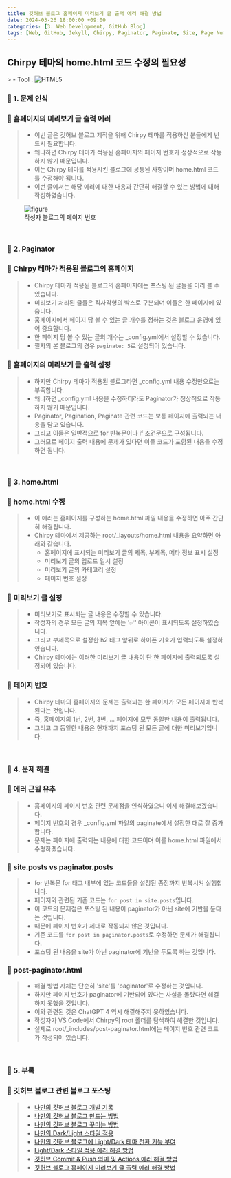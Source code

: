 ```yaml
---
title: 깃허브 블로그 홈페이지 미리보기 글 출력 에러 해결 방법
date: 2024-03-26 18:00:00 +09:00
categories: [3. Web Development, GitHub Blog]
tags: [Web, GitHub, Jekyll, Chirpy, Paginator, Paginate, Site, Page Number, paginator.posts, site.posts]
---
```


<!-- 2024-03-26 글 작성 시작; 2024-03-28 페이지 호출 완료 -->
<h2>Chirpy 테마의 home.html 코드 수정의 필요성</h2>
> - Tool :  
<img alt="HTML5" src="https://img.shields.io/badge/-HTML5-E34F26?style=flat-square&logo=html5&logoColor=white" />

<br>

### 🔔 1. 문제 인식
### 📌 홈페이지의 미리보기 글 출력 에러
> - 이번 글은 깃허브 블로그 제작을 위해 Chirpy 테마를 적용하신 분들에게 반드시 필요합니다.
> - 왜냐하면 Chirpy 테마가 적용된 홈페이지의 페이지 번호가 정상적으로 작동하지 않기 때문입니다.
> - 이는 Chirpy 테마를 적용시킨 블로그에 공통된 사항이며 home.html 코드를 수정해야 됩니다.
> - 이번 글에서는 해당 에러에 대한 내용과 간단히 해결할 수 있는 방법에 대해 작성하였습니다.

<figure>
    <img src="https://github.com/Kim-src/Images/assets/150884526/372a66be-5292-4ce5-b2c8-47a5d7af3abf" alt="figure">
    <figcaption>작성자 블로그의 페이지 번호</figcaption>
</figure>

<br>

### 🔔 2. Paginator
### 📌 Chirpy 테마가 적용된 블로그의 홈페이지
> - Chirpy 테마가 적용된 블로그의 홈페이지에는 포스팅 된 글들을 미리 볼 수 있습니다.
> - 미리보기 처리된 글들은 직사각형의 박스로 구분되며 이들은 한 페이지에 있습니다.
> - 홈페이지에서 페이지 당 볼 수 있는 글 개수를 정하는 것은 블로그 운영에 있어 중요합니다.
> - 한 페이지 당 볼 수 있는 글의 개수는 _config.yml에서 설정할 수 있습니다.
> - 필자의 본 블로그의 경우 ```paginate: 5```로 설정되어 있습니다.

### 📌 홈페이지의 미리보기 글 출력 설정
> - 하지만 Chirpy 테마가 적용된 블로그라면 _config.yml 내용 수정만으로는 부족합니다.
> - 왜냐하면 _config.yml 내용을 수정하더라도 Paginator가 정상적으로 작동하지 않기 때문입니다.
> - Paginator, Pagination, Paginate 관련 코드는 보통 페이지에 출력되는 내용을 담고 있습니다.
> - 그리고 이들은 일반적으로 for 반복문이나 if 조건문으로 구성됩니다.
> - 그러므로 페이지 출력 내용에 문제가 있다면 이들 코드가 포함된 내용을 수정하면 됩니다.

<br>

### 🔔 3. home.html
### 📌 home.html 수정
> - 이 에러는 홈페이지를 구성하는 home.html 파일 내용을 수정하면 아주 간단히 해결됩니다.
> - Chirpy 테마에서 제공하는 root/_layouts/home.html 내용을 요약하면 아래와 같습니다.
>    - 홈페이지에 표시되는 미리보기 글의 제목, 부제목, 메타 정보 표시 설정
>    - 미리보기 글의 업로드 일시 설정
>    - 미리보기 글의 카테고리 설정
>    - 페이지 번호 설정

### 📌 미리보기 글 설정
> - 미리보기로 표시되는 글 내용은 수정할 수 있습니다.
> - 작성자의 경우 모든 글의 제목 앞에는 '✅' 아이콘이 표시되도록 설정하였습니다.
> - 그리고 부제목으로 설정한 h2 태그 앞뒤로 하이픈 기호가 입력되도록 설정하였습니다.
> - Chirpy 테마에는 이러한 미리보기 글 내용이 단 한 페이지에 출력되도록 설정되어 있습니다.

### 📌 페이지 번호
> - Chirpy 테마의 홈페이지의 문제는 출력되는 한 페이지가 모든 페이지에 반복된다는 것입니다.
> - 즉, 홈페이지의 1번, 2번, 3번, ... 페이지에 모두 동일한 내용이 출력됩니다.
> - 그리고 그 동일한 내용은 현재까지 포스팅 된 모든 글에 대한 미리보기입니다.

<br>

### 🔔 4. 문제 해결
### 📌 에러 근원 유추
> - 홈페이지의 페이지 번호 관련 문제점을 인식하였으니 이제 해결해보겠습니다.
> - 페이지 번호의 경우 _config.yml 파일의 paginate에서 설정한 대로 잘 증가합니다.
> - 문제는 페이지에 출력되는 내용에 대한 코드이며 이를 home.html 파일에서 수정하겠습니다.

### 📌 site.posts vs paginator.posts
> - for 반복문 for 태그 내부에 있는 코드들을 설정된 종점까지 반복시켜 실행합니다.
> - 페이지와 관련된 기존 코드는 ```for post in site.posts```입니다.
> - 이 코드의 문제점은 포스팅 된 내용이 paginator가 아닌 site에 기반을 둔다는 것입니다.
> - 때문에 페이지 번호가 제대로 작동되지 않은 것입니다.
> - 기존 코드를 ```for post in paginator.posts```로 수정하면 문제가 해결됩니다.
> - 포스팅 된 내용을 site가 아닌 paginator에 기반을 두도록 하는 것입니다.

### 📌 post-paginator.html
> - 해결 방법 자체는 단순히 'site'를 'paginator'로 수정하는 것입니다.
> - 하지만 페이지 번호가 paginator에 기반되어 있다는 사실을 몰랐다면 해결하지 못했을 것입니다.
> - 이와 관련된 것은 ChatGPT 4 역시 해결해주지 못하였습니다.
> - 작성자가 VS Code에서 Chirpy의 root 폴더를 탐색하여 해결한 것입니다.
> - 실제로 root/_includes/post-paginator.html에는 페이지 번호 관련 코드가 작성되어 있습니다.

<br>

### 🎁 5. 부록
### 📌 깃허브 블로그 관련 블로그 포스팅
> - <a href="https://kim-src.github.io/categories/github-blog/">나만의 깃허브 블로그 개발 기록</a>
> - <a href="https://kim-src.github.io/posts/Jekyll%EC%9D%84-%EC%9D%B4%EC%9A%A9%ED%95%9C-%EA%B9%83%ED%97%88%EB%B8%8C-%EB%B8%94%EB%A1%9C%EA%B7%B8(GitHub-Pages)-%EC%83%9D%EC%84%B1-%EB%B0%A9%EB%B2%95/">나만의 깃허브 블로그 만드는 방법</a>
> - <a href="https://kim-src.github.io/posts/%EA%B9%83%ED%97%88%EB%B8%8C-%EB%B8%94%EB%A1%9C%EA%B7%B8%EC%97%90-Jekyll%EC%9D%98-Chirpy-%ED%85%8C%EB%A7%88-%EC%A0%81%EC%9A%A9%EC%8B%9C%ED%82%A4%EB%8A%94-%EB%B0%A9%EB%B2%95/">나만의 깃허브 블로그 꾸미는 방법</a>
> - <a href="https://kim-src.github.io/posts/Jekyll%EC%9D%84-%EC%9D%B4%EC%9A%A9%ED%95%9C-%EA%B9%83%ED%97%88%EB%B8%8C-%EB%B8%94%EB%A1%9C%EA%B7%B8(GitHub-Pages)-%EA%B0%9C%EB%B0%9C-%ED%98%84%ED%99%A9/">나만의 Dark/Light 스타일 적용</a>
> - <a href="https://kim-src.github.io/posts/%EC%9B%B9-%EC%82%AC%EC%9D%B4%ED%8A%B8-Light-%EB%B0%8F-Dark-%EB%AA%A8%EB%93%9C-%EC%A0%84%ED%99%98%EC%9D%84-%EC%9C%84%ED%95%9C-%ED%86%A0%EA%B8%80-%EB%B2%84%ED%8A%BC-%EC%B6%94%EA%B0%80/">나만의 깃허브 블로그에 Light/Dark 테마 전환 기능 부여</a>
> - <a href="https://kim-src.github.io/posts/%EC%9B%B9-%EC%82%AC%EC%9D%B4%ED%8A%B8-Light-%EB%B0%8F-Dark-%EB%AA%A8%EB%93%9C-%EC%8A%A4%ED%83%80%EC%9D%BC-%EC%A0%81%EC%9A%A9-%EC%97%90%EB%9F%AC-%ED%95%B4%EA%B2%B0-%EB%B0%A9%EB%B2%95/">Light/Dark 스타일 적용 에러 해결 방법</a>
> - <a href="https://kim-src.github.io/posts/%EA%B9%83%ED%97%88%EB%B8%8C-Commit-&-Push-%EC%9D%98%EB%AF%B8-%EB%B0%8F-Actions-%EC%97%90%EB%9F%AC-%ED%95%B4%EA%B2%B0-%EB%B0%A9%EB%B2%95/">깃허브 Commit & Push 의미 및 Actions 에러 해결 방법</a>
> - <a href="https://kim-src.github.io/posts/%EA%B9%83%ED%97%88%EB%B8%8C-%EB%B8%94%EB%A1%9C%EA%B7%B8-%ED%99%88%ED%8E%98%EC%9D%B4%EC%A7%80-%EB%AF%B8%EB%A6%AC%EB%B3%B4%EA%B8%B0-%EA%B8%80-%EC%B6%9C%EB%A0%A5-%EC%97%90%EB%9F%AC-%ED%95%B4%EA%B2%B0-%EB%B0%A9%EB%B2%95/">깃허브 블로그 홈페이지 미리보기 글 출력 에러 해결 방법</a>

<br>
<br>
<br>
